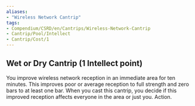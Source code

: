 ```yaml
---
aliases:
- "Wireless Network Cantrip"
tags:
- Compendium/CSRD/en/Cantrips/Wireless-Network-Cantrip
- Cantrip/Pool/Intellect
- Cantrip/Cost/1
---
```


## Wet or Dry Cantrip  (1 Intellect point)
You improve wireless network reception in an immediate area for ten minutes. This improves poor or average reception to full strength and zero bars to at least one bar. When you cast this cantrip, you decide if this improved reception affects everyone in the area or just you. Action. 




